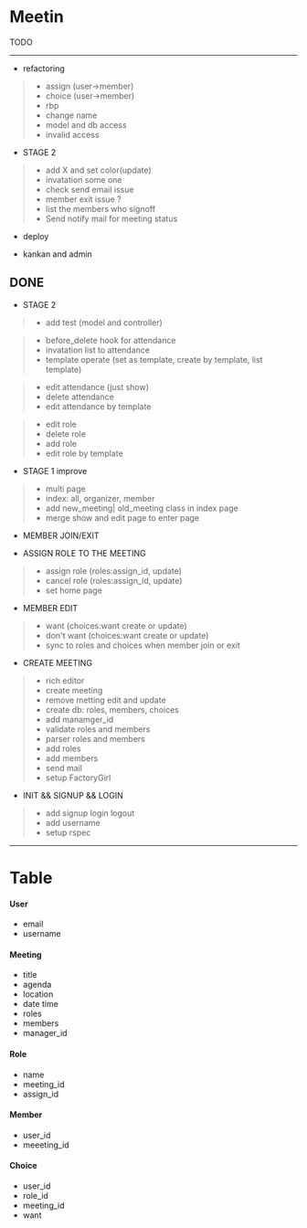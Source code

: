 Meetin
======

TODO

------

* refactoring
>- assign (user->member)
>- choice (user->member)
>- rbp
>- change name
>- model and db access
>- invalid access

* STAGE 2
>- add X and set color(update)
>- invatation some one
>- check send email issue
>- member exit issue ?
>- list the members who signoff
>- Send notify mail for meeting status 

* deploy

* kankan and admin


DONE
------
* STAGE 2

>- add test (model and controller)

>- before_delete hook for attendance
>- invatation list to attendance
>- template operate (set as template, create by template, list template)


>- edit attendance (just show)
>- delete attendance
>- edit attendance by template

>- edit role
>- delete role
>- add role
>- edit role by template

* STAGE 1 improve
>- multi page
>- index: all, organizer, member
>- add new_meeting| old_meeting class in index page
>- merge show and edit page to enter page

* MEMBER JOIN/EXIT

* ASSIGN ROLE TO THE MEETING
>- assign role (roles:assign_id, update)
>- cancel role (roles:assign_id, update)
>- set home page


* MEMBER EDIT

>- want  (choices:want create or update)
>- don't want (choices:want create or update)
>- sync to roles and choices when member join or exit


* CREATE MEETING
>- rich editor
>- create meeting
>- remove metting edit and update
>- create db: roles, members, choices
>- add manamger_id
>- validate roles and members
>- parser roles and members
>- add roles
>- add members 
>- send mail
>- setup FactoryGirl


* INIT && SIGNUP && LOGIN
>- add signup login logout 
>- add username
>- setup rspec



* * *
Table
======

#### User
- email
- username

#### Meeting
- title
- agenda
- location
- date time
- roles
- members
- manager_id


#### Role
- name
- meeting_id
- assign_id

#### Member
- user_id
- meeeting_id

#### Choice
- user_id
- role_id
- meeting_id
- want